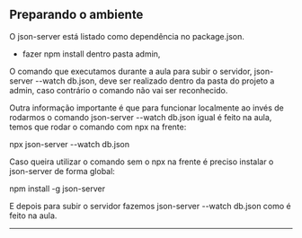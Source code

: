 ## Preparando o ambiente
O json-server está listado como dependência no package.json.
* fazer npm install dentro pasta admin, 

O comando que executamos durante a aula para subir o servidor, json-server --watch db.json, deve ser realizado dentro da pasta do projeto a admin, caso contrário o comando não vai ser reconhecido.

Outra informação importante é que para funcionar localmente ao invés de rodarmos o comando json-server --watch db.json igual é feito na aula, temos que rodar o comando com npx na frente:

npx json-server --watch db.json

Caso queira utilizar o comando sem o npx na frente é preciso instalar o json-server de forma global:

npm install -g json-server

E depois para subir o servidor fazemos json-server --watch db.json como é feito na aula.

---